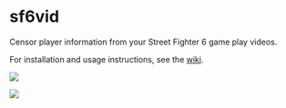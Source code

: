 # sf6vid

Censor player information from your Street Fighter 6 game play videos.

For installation and usage instructions, see the [wiki](https://github.com/techygrrrl/sf6vid/wiki).

![](screenshot-pixelize.png)

![](screenshot-boxblur.png)
